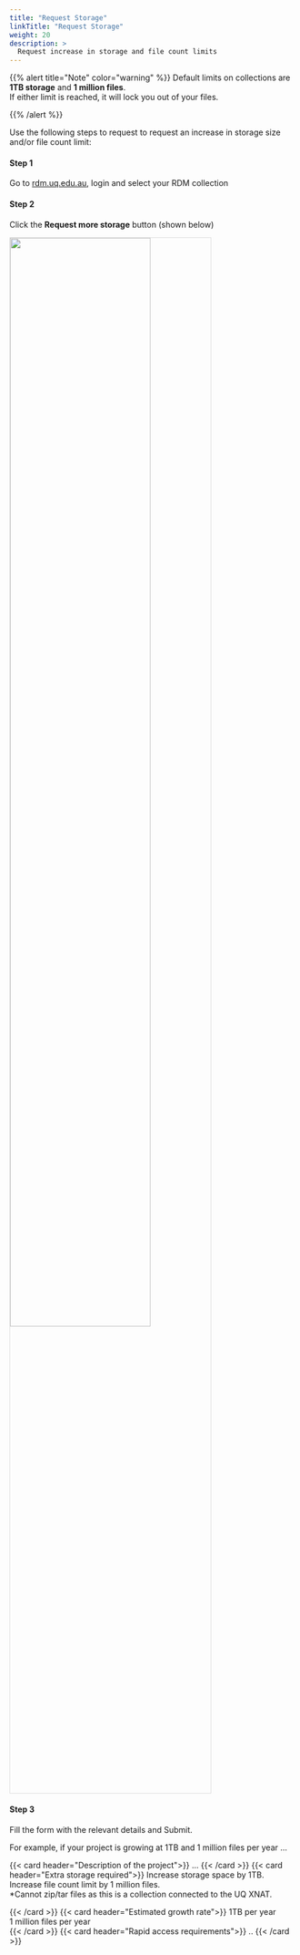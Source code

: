 ```yaml
---
title: "Request Storage"
linkTitle: "Request Storage"
weight: 20
description: >
  Request increase in storage and file count limits
---
```


{{% alert title="Note" color="warning" %}}
Default limits on collections are **1TB storage** and **1 million files**.<br>
If either limit is reached, it will lock you out of your files.

{{% /alert %}}

Use the following steps to request to request an increase in storage size and/or file count limit:

#### Step 1
Go to [rdm.uq.edu.au](https://rdm.uq.edu.au), login and select your RDM collection

#### Step 2
Click the **Request more storage** button (shown below)

<img src="storage-instructions.png" width="70%" style="border: 1px solid #ddd"></img>

#### Step 3

Fill the form with the relevant details and Submit.

For example, if your project is growing at 1TB and 1 million files per year ...

{{< card header="Description of the project">}}
...
{{< /card >}}
{{< card header="Extra storage required">}}
Increase storage space by 1TB.<br>
Increase file count limit by 1 million files.<br>
*Cannot zip/tar files as this is a collection connected to the UQ XNAT.

{{< /card >}}
{{< card header="Estimated growth rate">}}
1TB per year<br>
1 million files per year<br>
{{< /card >}}
{{< card header="Rapid access requirements">}}
..
{{< /card >}}